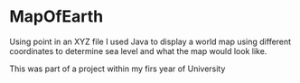 # MapOfEarth
Using point in an XYZ file I used Java to display a world map using different coordinates to determine sea level and what the map would look like.

This was part of a project within my firs year of University
